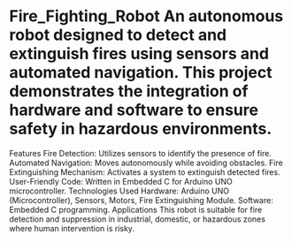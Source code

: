 # Fire_Fighting_Robot An autonomous robot designed to detect and extinguish fires using sensors and automated navigation. This project demonstrates the integration of hardware and software to ensure safety in hazardous environments.
Features
Fire Detection: Utilizes sensors to identify the presence of fire.
Automated Navigation: Moves autonomously while avoiding obstacles.
Fire Extinguishing Mechanism: Activates a system to extinguish detected fires.
User-Friendly Code: Written in Embedded C for Arduino UNO microcontroller.
Technologies Used
Hardware: Arduino UNO (Microcontroller), Sensors, Motors, Fire Extinguishing Module.
Software: Embedded C programming.
Applications
This robot is suitable for fire detection and suppression in industrial, domestic, or hazardous zones where human intervention is risky.
